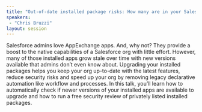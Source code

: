 ```yaml
---
title: "Out-of-date installed package risks: How many are in your Salesforce org?"
speakers:
 - "Chris Bruzzi"
layout: session
---
```


Salesforce admins love AppExchange apps. And, why not? They provide a boost to the native capabilities of a Salesforce org with little effort. However, many of those installed apps grow stale over time with new versions available that admins don’t even know about. Upgrading your installed packages helps you keep your org up-to-date with the latest features, reduce security risks and speed up your org by removing legacy declarative automation like workflow and processes. In this talk, you’ll learn how to automatically check if newer versions of your installed apps are available to upgrade and how to run a free security review of privately listed installed packages.
